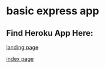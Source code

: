 # basic express app

## Find Heroku App Here:
[landing page](https://secure-brushlands-24827.herokuapp.com/)  

[index page](https://secure-brushlands-24827.herokuapp.com/tweets)